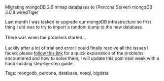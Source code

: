 Migrating mongoDB 2.6 mmap databases to {Percona Server} mongoDB 3.0.8 wiredTiger

Last month I was tasked to upgrade our mongoDB infrastructure so first thing I did was to try to import a random dump to the new database.
<br><br>
There was when the problems started...
<br><br>
Luckily after a lot of trial and error I could finally resolve all the issues I faced; please [follow this link](https://www.percona.com/forums/questions-discussions/percona-server-for-mongodb/43561-mongorestore-hangs-restoring-a-mongodb-2-6-dump-to-a-ps-for-mongodb-3-0-8-wiredtiger "Mongorestore hangs restoring a MongoDB 2.6 dump to a PS for MongoDB 3.0.8 wiredTiger") for a quick explanation of the problems encountered and how to solve them, I will update this post next week with a hand-holding step-by-step guide.

Tags: mongodb, percona, database, nosql, bigdata
